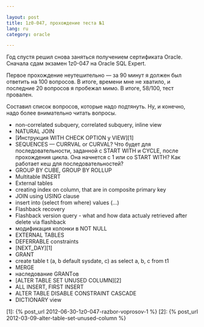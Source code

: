 ```yaml
---

layout: post  
title: 1z0-047, прохождение теста №1  
lang: ru  
category: oracle  

---
```


Год спустя решил снова заняться получением сертификата Oracle. Сначала сдам экзамен 1z0-047 
на Oracle SQL Expert.

Первое прохождение неутешительно — за 90 минут я должен был ответить на 100 вопросов. 
В итоге, времени мне не хватило, и последние 20 вопросов я пробежал мимо. В итоге, 58/100, тест провален. 

Составил список вопросов, которые надо подтянуть. Ну, и конечно, надо более внимательно читать вопросы.

* non-correlated subquery, correlated subquery, inline view
* NATURAL JOIN
* [Инструкция WITH CHECK OPTION у VIEW][1]
* SEQUENCES — CURRVAL or CURVAL? Что будет для последовательности, заданной с START WITH и CYCLE, после 
  прохождения цикла. Она начнется с 1 или со START WITH? Как работает кеш для последовательностей?
* GROUP BY CUBE, GROUP BY ROLLUP
* Multitable INSERT
* External tables
* creating index on column, that are in composite primary key
* JOIN using USING clause
* insert into (select from where) values (...)
* Flashback recovery
* Flashback version query - what and how data actualy retrieved after delete via flashback
* модификация колонки в NOT NULL
* EXTERNAL TABLES
* DEFERRABLE constraints
* [NEXT_DAY][1]
* GRANT
* create table t (a, b default sysdate, c) as select a, b, c from t1
* MERGE
* наследование GRANTов
* [ALTER TABLE SET UNUSED COLUMN][2]
* ALL INSERT, FIRST INSERT
* ALTER TABLE DISABLE CONSTRAINT CASCADE
* DICTIONARY view

[1]: {% post_url 2012-06-30-1z0-047-razbor-voprosov-1 %}
[2]: {% post_url 2012-03-09-alter-table-set-unused-column %}
